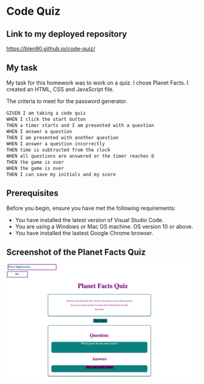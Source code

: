 # Code Quiz

## Link to my deployed repository

https://blen90.github.io/code-quiz/

## My task

My task for this homework was to work on a quiz. I chose Planet Facts. I created an HTML, CSS and JavaScript file. 

The criteria to meet for the password generator.
```
GIVEN I am taking a code quiz
WHEN I click the start button
THEN a timer starts and I am presented with a question
WHEN I answer a question
THEN I am presented with another question
WHEN I answer a question incorrectly
THEN time is subtracted from the clock
WHEN all questions are answered or the timer reaches 0
THEN the game is over
WHEN the game is over
THEN I can save my initials and my score

```

## Prerequisites
Before you begin, ensure you have met the following requirements:
* You have installed the latest version of Visual Studio Code. 
* You are using a Windows or Mac OS machine. OS version 10 or above.
* You have installed the lastest Google Chrome browser.

## Screenshot of the Planet Facts Quiz
![quiz screenshot](./assets/images/quizscreen.jpg)

